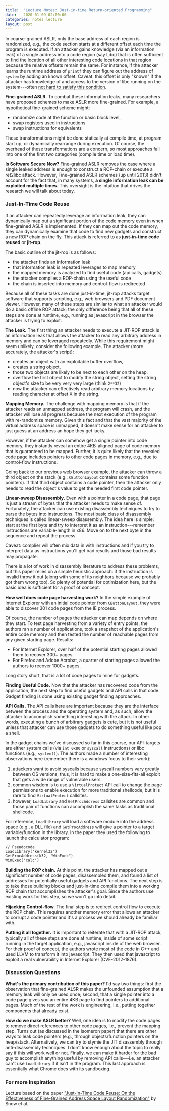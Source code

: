 ```yaml
---
title:  "Lecture Notes: Just-in-time Return-oriented Programming"
date:   2020-01-09 02:00:00
categories: notes lecture
layout: post
---
```



In coarse-grained ASLR, only the base address of each region is randomized,
e.g., the code section starts at a different offset each time the program is
executed. If an attacker gains knowledge (via an information leak) of a single
address into a code region (say Libc) that is often sufficient to find the
location of all other interesting code locations in that region because the
relative offsets remain the same.  For instance, if the attacker learns the
runtime address of `printf` they can figure out the address of `system` by
adding an known offset. Caveat: this offset is only "known" if the attacker has
knowledge of and access to the version of libc running on the system---often
[not hard to satisfy this condition](https://libc.blukat.me/). 


**Fine-grained ASLR.** To combat these information leaks, many researchers have
proposed schemes to make ASLR more fine-grained. For example, a hypothetical
fine-grained scheme might:
 - randomize code at the function or basic block level,
 - swap registers used in instructions
 - swap instructions for equivalents

These transformations might be done statically at compile time, at program
start up, or dynamically rearrange during execution. Of course, the overhead of
these transformations are a concern, so most approaches fall into one of the
first two categories (compile time or load time).

**Is Software Secure Now?** Fine-grained ASLR removes the case where a single
leaked address is enough to construct a ROP-chain or execute a ret2libc attack.
However, Fine-grained ASLR schemes (up until 2013) didn't account for the fact
that, in many systems, **a single information leak can be exploited multiple
times.** This oversight is the intuition that drives the research we will talk
about today.

### Just-In-Time Code Reuse 

If an attacker can repeatedly leverage an information leak, they can
dynamically map out a significant portion of the code memory even in when
fine-grained ASLR is implemented. If they can map out the code memory, they can
dynamically examine that code to find new gadgets and construct a new ROP chain
on the fly. This attack is referred to as **just-in-time code reused** or
**jit-rop**.

The basic outline of the jit-rop is as follows:
 - the attacker finds an information leak
 - that information leak is repeated leverages to map memory
 - the mapped memory is analyzed to find useful code (api calls, gadgets)
 - the attacker compiles a ROP-chain using the useful code
 - the chain is inserted into memory and control-flow is redirected

Because all of these tasks are done just-in-time,  jit-rop attacks target
software that supports scripting, e.g., web browsers and PDF document viewer.
However, many of these steps are similar to what an attacker would do a basic
offline ROP attack; the only difference being that all of these steps are done
at runtime, e.g., running as javascript in the browser the attacker is trying
to exploit. 

**The Leak.** The first thing an attacker needs to execute a JIT-ROP attack is
an information leak that allows the attacker to read any arbitrary address in
memory and can be leveraged repeatedly. While this requirement might seem
unlikely, consider the following example. The attacker (more accurately, the
attacker's script):
 - creates an object with an exploitable buffer overflow,     
 - creates a string object,
 - those two objects are likely to be next to each other on the heap.
 - overflow the first object to modify the string object, setting the string
   object's size to be very very very large (think `2**32`)
 - now the attacker can effectively read arbitrary memory locations by reading
   character at offset X in the string. 

**Mapping Memory.** The challenge with mapping memory is that if the attacker
reads an unmapped address, the program will crash, and the attacker will lose
all progress because the next execution of the program with re-randomize
memory. Given this fact and that the vast majority of the virtual address space
is unmapped, it doesn't make sense for an attacker to just guess at an address
an hope they get lucky. 

However, if the attacker can somehow get a single pointer into code memory,
they instantly reveal an entire 4KB-aligned page of code memory that is
guaranteed to be mapped. Further, it is quite likely that the revealed code
page includes pointers to other code pages in memory, e.g., due to control-flow
instructions.

Going back to our previous web browser example, the attacker can throw a third
object on the stack (e.g., `CButtonLayout` contains some function pointers). If
that third object contains a code pointer, then the attacker  only needs to
read the object's value to get the needed first code pointer.  

**Linear-sweep Disassembly.** Even with a pointer in a code page, that page is
just a stream of bytes that the attacker needs to make sense of. Fortunately,
the attacker can use existing disassembly techniques to try to parse the bytes
into instructions. The most basic class of disassembly techniques is called
linear-sweep disassembly. The idea here is simple: start at the first byte and
try to interpret it as an instruction---remember instructions are
variable-length in x86. Move on to the next byte in the sequence and repeat the
process.

Caveat: complier will often mix data in with instructions and if you try to
interpret data as instructions you'll get bad results and those bad results
may propagate.  

There is a lot of work in disassembly literature to address these problems, but
this paper relies on a simple heuristic approach: if the instruction is invalid
throw it out (along with some of its neighbors because we probably got them
wrong too). So plenty of potential for optimization here, but the basic idea is
sufficient for a proof of concept.  

**How well does code page harvesting work?** In the simple example of Internet
Explorer with an initial code pointer from `CButtonLayout`, they were able to
discover 301 code pages from the IE process. 

Of course, the number of pages the attacker can map depends on where they
start. To test page harvesting from a variety of entry points, the authors ran
a number of applications, took a snapshot of the application's entire code
memory and then tested the number of reachable pages from any given starting
page. Results:
 - For Internet Explorer, over half of the potential starting pages allowed
   them to recover 300+ pages.
 - For Firefox and Adobe Acrobat, a quarter of starting pages allowed the
   authors to recover 1000+ pages.

Long story short, that is a lot of code pages to mine for gadgets. 

**Finding Useful Code.** Now that the attacker has recovered code from the
application, the next step to find useful gadgets and API calls in that code.  
Gadget finding is done using existing gadget finding approaches.

**API Calls.** The API calls here are important because they are the interface
between the process and the operating system and, as such, allow the attacker
to accomplish something interesting with the attack. In other words, executing
a bunch of arbitrary gadgets is cute, but it is not useful unless that attacker
can use those gadgets to do something useful like pop a shell.

In the gadget chains we've discussed so far in this course, our API-targets
are either system calls (via `int 0x80` or `syscall` instructions) or libc
functions (e.g., `system()`). The authors made a number of interesting
observations here (remember there is a windows focus to their work):
 1. attackers want to avoid syscalls because syscall numbers vary greatly
    between OS versions; thus, it is hard to make a one-size-fits-all exploit
that gets a wide range of vulnerable users.  
 2. common wisdom  is to use a `VirtualProtect` API call to change the page
    permissions to enable execution for more traditional shellcode, but it is
rare to find `VirtualProtect` callsites.  
 3. however, `LoadLibrary` and `GetProcAddress` callsites are common and those
    pair of functions can accomplish the same tasks as traditional shellcode. 

For reference, `LoadLibrary` will load a software module into the address space
(e.g., a DLL file) and `GetProcAddress` will give a pointer to a target
variable/function in the library. In the paper they used the following to
launch the calculator program:

```
// Pseudocode
LoadLibrary("kernel32")
GetProcAddress(k32, "WinExec") 
WinExec('calc')
```


**Building the ROP chain.** At this point, the attacker has mapped out a
significant number of code pages, disassembled them, and found a list of
addresses for potentially useful gadgets and API functions. The next step is to
take those building blocks and just-in-time compile them into a working ROP
chain that accomplishes the attacker's goal. Since the authors use existing
work for this step, so we won't go into detail.

**Hijacking Control-flow.** The final step is to redirect control flow to
execute the ROP chain. This requires another memory error that allows an
attacker to corrupt a code pointer and it's a process we should already be
familiar with. 

**Putting it all together.** It is important to reiterate that with a JIT-ROP
attack, typically all of these steps are done at runtime, inside of some script
running in the target application, e.g., javascript inside of the web browser. 
For their proof of concept, the authors wrote most of the code in C++ and used
LLVM to transform it into javascript. They then used that javascript to exploit
a real vulnerability in Internet Explorer (CVE-2012-1876).

### Discussion Questions

**What's the primary contribution of this paper?** I'd say two things: first
the observation that fine-grained ALSR makes the unfounded assumption that a
memory leak will only be used once; second, that a single pointer into a code
page gives you an entire 4KB page to find pointers to additional pages. Much of
the rest of the work is engineering, i.e., putting together components that
already exist. 

**How do we make ASLR better?** Well, one idea is to modify the code pages to
remove direct references to other code pages, i.e., prevent the mapping step.
Turns out (as discussed in the Isomeron paper) that there are other ways to
leak code pointers (e.g., through objects/function pointers on the heap/stack.
Alternatively, we can try to stymie the JIT disassembly through
anti-disassembly techniques. I don't know enough about the topic to really say
if this will work well or not. Finally, we can make it harder for the bad guy
to accomplish anything useful by removing API calls---i.e. an attacker can't
use `LoadLibrary` if it isn't in the program. This last approach is essentially
what Chrome does with its sandboxing.  


### For more inspiration

Lecture based on the paper ["Just-In-Time Code Reuse: On the Effectiveness of
Fine-Grained Address Space Layout
Randomization"](http://citeseerx.ist.psu.edu/viewdoc/download?doi=10.1.1.392.6023&rep=rep1&type=pdf)
by Snow et al.
